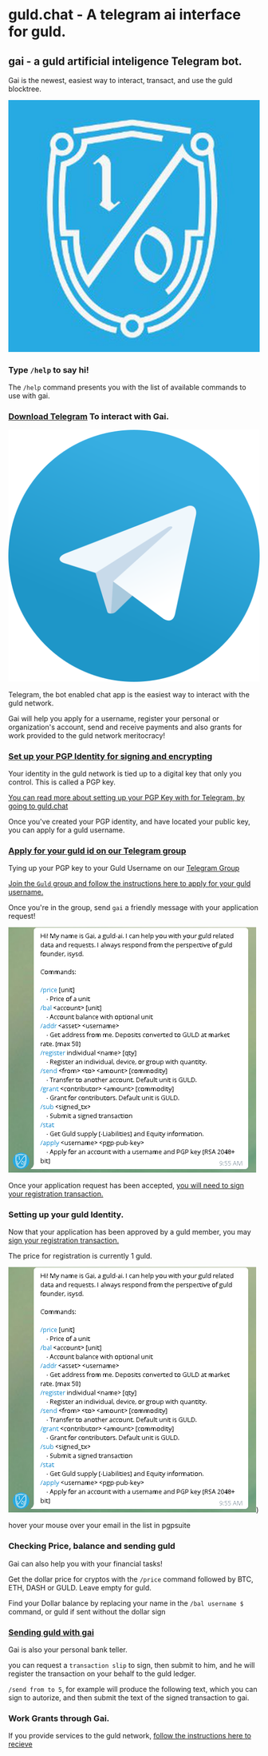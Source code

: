 # guld.chat - A telegram ai interface for guld.


## gai - a guld artificial inteligence Telegram bot.


Gai is the newest, easiest way to interact, transact, and use the guld blocktree.

![](img/gai.jpg)


### Type `/help` to say hi!

The `/help` command presents you with the list of available commands to use with gai.

###  [Download Telegram](https://telegram.org/) To interact with Gai. 

![Telegram](img/telegram.png)

 Telegram, the bot enabled chat app is the easiest way to interact with the guld network. 
 
 Gai will help you apply for a username, register your personal or organization's account, send and receive payments and also grants for work provided to the guld network meritocracy!


### [Set up your PGP Identity for signing and encrypting](http://guld.chat/4-FAQ.html)
 
Your identity in the guld network is tied up to a digital key that only you control. This is called a PGP key.

[You can read more about setting up your PGP Key with for Telegram, by going to guld.chat](http://guld.chat/4-FAQ)
 
Once you've created your PGP identity, and have located your public key, you can apply for a guld username. 
 

### [Apply for your guld id on our Telegram group](http://guld.chat/3-transactions/1-Application.html)

Tying up your PGP key to your Guld Username on our [Telegram Group](https://t.me/guldcoin)

[Join the `Guld` group and follow the instructions here to apply for your guld username.](https://t.me/guldcoin)

Once you're in the group, send `gai` a friendly message with your application request!

![Gai Screenshot private message](img/gai2.png)

Once your application request has been accepted, [you will need to sign your registration transaction.](email.chat/3-transactions/2-Registration.html)


### Setting up your guld Identity.

Now that your application has been approved by a guld member, you may [sign your registration transaction.](http://guld.chat/3-transactions/2-Registration.html) 

The price for registration is currently 1 guld.

![Registration Transaction to gai](img/gai2.png))



 
hover your mouse over your email in the list in pgpsuite



### Checking Price, balance and sending guld

Gai can also help you with your financial tasks!
 
Get the dollar price for cryptos with the `/price` command followed by BTC, ETH, DASH or GULD. Leave empty for guld. 

Find your Dollar balance by replacing your name in the `/bal username $` command, or guld if sent without the dollar sign



### [Sending guld with gai](http://guld.chat/3-transactions/3-Transfers.html)

Gai is also your personal bank teller.

you can request a `transaction slip` to sign, then submit to him, and he will register the transaction on your behalf to the guld ledger.

`/send from to 5`, for example will produce the following text, which you can sign to autorize, and then submit the text of the signed transaction to gai.


### Work Grants through Gai.

If you provide services to the guld network, [follow the instructions here to recieve](http://guld.chat/3-transactions/4-Grants.html)




